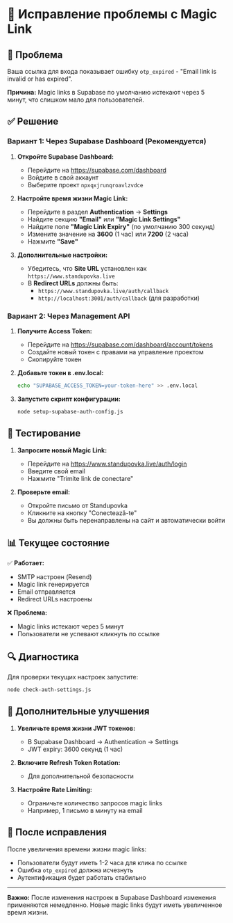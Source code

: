 # 🔧 Исправление проблемы с Magic Link

## 🚨 Проблема
Ваша ссылка для входа показывает ошибку `otp_expired` - "Email link is invalid or has expired".

**Причина:** Magic links в Supabase по умолчанию истекают через 5 минут, что слишком мало для пользователей.

## ✅ Решение

### Вариант 1: Через Supabase Dashboard (Рекомендуется)

1. **Откройте Supabase Dashboard:**
   - Перейдите на https://supabase.com/dashboard
   - Войдите в свой аккаунт
   - Выберите проект `npxqxjrunqroavlzvdce`

2. **Настройте время жизни Magic Link:**
   - Перейдите в раздел **Authentication** → **Settings**
   - Найдите секцию **"Email"** или **"Magic Link Settings"**
   - Найдите поле **"Magic Link Expiry"** (по умолчанию 300 секунд)
   - Измените значение на **3600** (1 час) или **7200** (2 часа)
   - Нажмите **"Save"**

3. **Дополнительные настройки:**
   - Убедитесь, что **Site URL** установлен как `https://www.standupovka.live`
   - В **Redirect URLs** должны быть:
     - `https://www.standupovka.live/auth/callback`
     - `http://localhost:3001/auth/callback` (для разработки)

### Вариант 2: Через Management API

1. **Получите Access Token:**
   - Перейдите на https://supabase.com/dashboard/account/tokens
   - Создайте новый токен с правами на управление проектом
   - Скопируйте токен

2. **Добавьте токен в .env.local:**
   ```bash
   echo "SUPABASE_ACCESS_TOKEN=your-token-here" >> .env.local
   ```

3. **Запустите скрипт конфигурации:**
   ```bash
   node setup-supabase-auth-config.js
   ```

## 🧪 Тестирование

1. **Запросите новый Magic Link:**
   - Перейдите на https://www.standupovka.live/auth/login
   - Введите свой email
   - Нажмите "Trimite link de conectare"

2. **Проверьте email:**
   - Откройте письмо от Standupovka
   - Кликните на кнопку "Conectează-te"
   - Вы должны быть перенаправлены на сайт и автоматически войти

## 📊 Текущее состояние

✅ **Работает:**
- SMTP настроен (Resend)
- Magic link генерируется
- Email отправляется
- Redirect URLs настроены

❌ **Проблема:**
- Magic links истекают через 5 минут
- Пользователи не успевают кликнуть по ссылке

## 🔍 Диагностика

Для проверки текущих настроек запустите:
```bash
node check-auth-settings.js
```

## 📝 Дополнительные улучшения

1. **Увеличьте время жизни JWT токенов:**
   - В Supabase Dashboard → Authentication → Settings
   - JWT expiry: 3600 секунд (1 час)

2. **Включите Refresh Token Rotation:**
   - Для дополнительной безопасности

3. **Настройте Rate Limiting:**
   - Ограничьте количество запросов magic links
   - Например, 1 письмо в минуту на email

## 🚀 После исправления

После увеличения времени жизни magic links:
- Пользователи будут иметь 1-2 часа для клика по ссылке
- Ошибка `otp_expired` должна исчезнуть
- Аутентификация будет работать стабильно

---

**Важно:** После изменения настроек в Supabase Dashboard изменения применяются немедленно. Новые magic links будут иметь увеличенное время жизни.